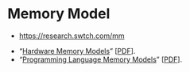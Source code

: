 # Memory Model

* https://research.swtch.com/mm

- “[Hardware Memory Models](https://research.swtch.com/hwmm)” [[PDF](https://research.swtch.com/hwmm.pdf)].
- “[Programming Language Memory Models](https://research.swtch.com/plmm)” [[PDF](https://research.swtch.com/plmm.pdf)].